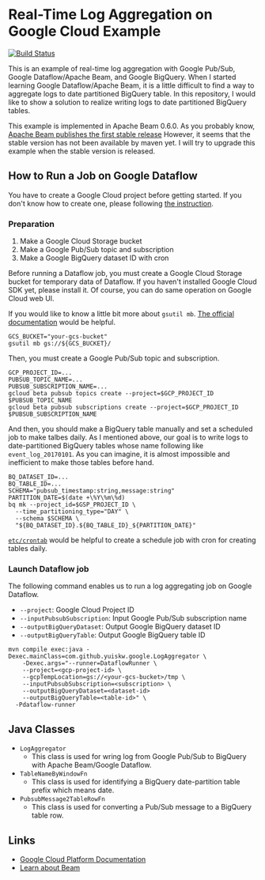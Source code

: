 # Real-Time Log Aggregation on Google Cloud Example

[![Build Status](https://travis-ci.org/yu-iskw/google-log-aggregation-example.svg?branch=master)](https://travis-ci.org/yu-iskw/google-log-aggregation-example)

This is an example of real-time log aggregation with Google Pub/Sub, Google Dataflow/Apache Beam, and Google BigQuery.
When I started learning Google Dataflow/Apache Beam, it is a little difficult to find a way to aggregate logs to date partitioned BigQuery table.
In this repository, I would like to show a solution to realize writing logs to date partitioned BigQuery tables.

This example is implemented in Apache Beam 0.6.0.
As you probably know, [Apache Beam publishes the first stable release](https://beam.apache.org/blog/2017/05/17/beam-first-stable-release.html)
However, it seems that the stable version has not been available by maven yet.
I will try to upgrade this example when the stable version is released.

## How to Run a Job on Google Dataflow

You have to create a Google Cloud project before getting started.
If you don't know how to create one, please following [the instruction](https://cloud.google.com/resource-manager/docs/creating-managing-projects).

### Preparation
1. Make a Google Cloud Storage bucket
2. Make a Google Pub/Sub topic and subscription
3. Make a Google BigQuery dataset ID with cron

Before running a Dataflow job, you must create a Google Cloud Storage bucket for temporary data of Dataflow.
If you haven't installed Google Cloud SDK yet, please install it.
Of course, you can do same operation on Google Cloud web UI.

If you would like to know a little bit more about `gsutil mb`.
[The official documentation](https://cloud.google.com/storage/docs/gsutil/commands/mb)
would be helpful.
```
GCS_BUCKET="your-gcs-bucket"
gsutil mb gs://${GCS_BUCKET}/
```

Then, you must create a Google Pub/Sub topic and subscription.

```
GCP_PROJECT_ID=...
PUBSUB_TOPIC_NAME=...
PUBSUB_SUBSCRIPTION_NAME=...
gcloud beta pubsub topics create --project=$GCP_PROJECT_ID $PUBSUB_TOPIC_NAME
gcloud beta pubsub subscriptions create --project=$GCP_PROJECT_ID $PUBSUB_SUBSCRIPTION_NAME
```

And then, you should make a BigQuery table manually and set a scheduled job to make talbes daily.
As I mentioned above, our goal is to write logs to date-partitioned BigQuery tables whose name following like `event_log_20170101`.
As you can imagine, it is almost impossible and inefficient to make those tables before hand.

```
BQ_DATASET_ID=...
BQ_TABLE_ID=...
SCHEMA="pubsub_timestamp:string,message:string"
PARTITION_DATE=$(date +\%Y\%m\%d)
bq mk --project_id=$GSP_PROJECT_ID \
  --time_partitioning_type="DAY" \
  --schema $SCHEMA \
  "${BQ_DATASET_ID}.${BQ_TABLE_ID}_${PARTITION_DATE}"
```

[`etc/crontab`](./etc/crontab) would be helpful to create a schedule job with cron for creating tables daily.

### Launch Dataflow job

The following command enables us to run a log aggregating job on Google Dataflow.

- `--project`: Google Cloud Project ID
- `--inputPubsubSubscription`: Input Google Pub/Sub subscription name
- `--outputBigQueryDataset`: Output Google BigQuery dataset ID
- `--outputBigQueryTable`: Output Google BigQuery table ID

```
mvn compile exec:java -Dexec.mainClass=com.github.yuiskw.google.LogAggregator \
    -Dexec.args="--runner=DataflowRunner \
    --project=<gcp-project-id> \
    --gcpTempLocation=gs://<your-gcs-bucket>/tmp \
    --inputPubsubSubscription=<subscription> \
    --outputBigQueryDataset=<dataset-id>
    --outputBigQueryTable=<table-id>" \
  -Pdataflow-runner
```

## Java Classes

- `LogAggregator`
    - This class is used for wring log from Google Pub/Sub to BigQuery with Apache Beam/Google Dataflow.
- `TableNameByWindowFn`
    - This class is used for identifying a BigQuery date-partition table prefix which means date.
- `PubsubMessage2TableRowFn`
    - This class is used for converting a Pub/Sub message to a BigQuery table row.

## Links

- [Google Cloud Platform Documentation](https://cloud.google.com/docs/)
- [Learn about Beam](https://beam.apache.org/documentation/)
